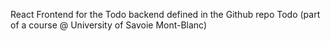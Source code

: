 React Frontend for the Todo backend defined in the Github repo Todo (part of a course @ University of Savoie Mont-Blanc)

